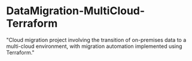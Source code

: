 # DataMigration-MultiCloud-Terraform
"Cloud migration project involving the transition of on-premises data to a multi-cloud environment, with migration automation implemented using Terraform."
